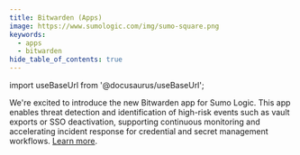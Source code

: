```yaml
---
title: Bitwarden (Apps)
image: https://www.sumologic.com/img/sumo-square.png
keywords:
  - apps
  - bitwarden
hide_table_of_contents: true    
---
```


import useBaseUrl from '@docusaurus/useBaseUrl';

We're excited to introduce the new Bitwarden app for Sumo Logic. This app enables threat detection and identification of high-risk events such as vault exports or SSO deactivation, supporting continuous monitoring and accelerating incident response for credential and secret management workflows. [Learn more](/docs/integrations/saas-cloud/bitwarden).